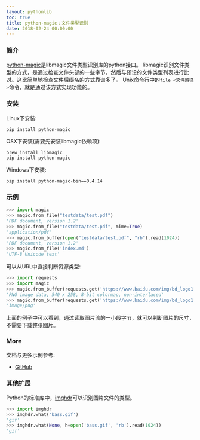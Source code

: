```yaml
---
layout: pythonlib
toc: true
title: python-magic：文件类型识别
date: 2018-02-24 00:00:00
---
```


### 简介

[python-magic][github]是libmagic文件类型识别库的python接口。
libmagic识别文件类型的方式，是通过检查文件头部的一些字节，然后与预设的文件类型列表进行比对。这比简单地检查文件后缀名的方式靠谱多了。
Unix命令行中的`file <文件路径>`命令，就是通过该方式实现功能的。

### 安装

Linux下安装:

    pip install python-magic

OSX下安装(需要先安装libmagic依赖项):

    brew install libmagic
    pip install python-magic

Windows下安装:

    pip install python-magic-bin==0.4.14

### 示例

```python
>>> import magic
>>> magic.from_file("testdata/test.pdf")
'PDF document, version 1.2'
>>> magic.from_file("testdata/test.pdf", mime=True)
'application/pdf'
>>> magic.from_buffer(open("testdata/test.pdf", "rb").read(1024))
'PDF document, version 1.2'
>>> magic.from_file('index.md')
'UTF-8 Unicode text'
```

可以从URL中直接判断资源类型:

``` python
>>> import requests
>>> import magic
>>> magic.from_buffer(requests.get('https://www.baidu.com/img/bd_logo1.png?where=super', stream=True).raw.read(1024))
'PNG image data, 540 x 258, 8-bit colormap, non-interlaced'
>>> magic.from_buffer(requests.get('https://www.baidu.com/img/bd_logo1.png?where=super', stream=True).raw.read(1024), mime=True)
'image/png'
```

上面的例子中可以看到，通过读取图片流的一小段字节，就可以判断图片的尺寸，不需要下载整张图片。

### More

文档与更多示例参考:
* [GitHub][github]

### 其他扩展

Python的标准库中，[imghdr][imghdr]可以识别图片文件的类型。

``` python
>>> import imghdr
>>> imghdr.what('bass.gif')
'gif'
>>> imghdr.what(None, h=open('bass.gif', 'rb').read(1024))
'gif'
```

[github]: https://github.com/ahupp/python-magic
[imghdr]: https://docs.python.org/3/library/imghdr.html
